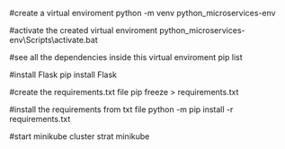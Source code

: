 #create a virtual enviroment
python -m venv  python_microservices-env

#activate the created virtual enviroment
python_microservices-env\Scripts\activate.bat

#see all the dependencies inside this virtual enviroment
pip list

#install Flask
pip install Flask

#create the requirements.txt file
pip freeze > requirements.txt

#install the requirements from txt file
python -m pip install -r requirements.txt

#start minikube cluster
strat minikube
